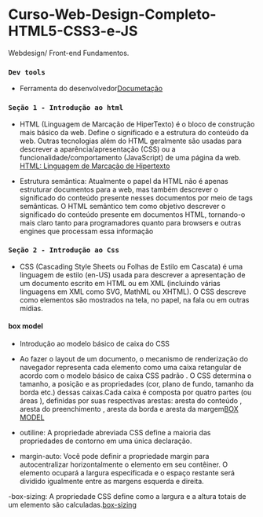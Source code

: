 # Curso-Web-Design-Completo-HTML5-CSS3-e-JS
Webdesign/ Front-end Fundamentos.

### `Dev tools`

- Ferramenta do desenvolvedor[Documetação](https://developer.chrome.com/docs/devtools/open/)

### `Seção 1 - Introdução ao html`
 
 - HTML (Linguagem de Marcação de HiperTexto) é o bloco de construção mais básico da web. Define o significado e a estrutura do conteúdo da web. Outras tecnologias além do HTML geralmente são usadas para descrever a aparência/apresentação (CSS) ou a funcionalidade/comportamento (JavaScript) de uma página da web. [HTML: Linguagem de Marcação de Hipertexto](https://developer.mozilla.org/pt-BR/docs/Web/HTML)

- Estrutura semântica: Atualmente o papel da HTML não é apenas estruturar documentos para a web, mas também descrever o significado do conteúdo presente nesses documentos por meio de tags semânticas. O HTML semântico tem como objetivo descrever o significado do conteúdo presente em documentos HTML, tornando-o mais claro tanto para programadores quanto para browsers e outras engines que processam essa informação

### `Seção 2 - Introdução ao Css`

- CSS (Cascading Style Sheets ou Folhas de Estilo em Cascata) é uma linguagem de estilo (en-US) usada para descrever a apresentação de um documento escrito em HTML ou em XML (incluindo várias linguagens em XML como SVG, MathML ou XHTML). O CSS descreve como elementos são mostrados na tela, no papel, na fala ou em outras mídias.

#### box model

- Introdução ao modelo básico de caixa do CSS

- Ao fazer o layout de um documento, o mecanismo de renderização do navegador representa cada elemento como uma caixa retangular de acordo com o modelo básico de caixa CSS padrão . O CSS determina o tamanho, a posição e as propriedades (cor, plano de fundo, tamanho da borda etc.) dessas caixas.Cada caixa é composta por quatro partes (ou áreas ), definidas por suas respectivas arestas: aresta do conteúdo , aresta do preenchimento , aresta da borda e aresta da margem[BOX MODEL](https://developer.mozilla.org/en-US/docs/Web/CSS/CSS_box_model/Introduction_to_the_CSS_box_model)

- outiline: A propriedade abreviada CSS define a maioria das propriedades de contorno em uma única declaração.

- margin-auto: Você pode definir a propriedade margin para autocentralizar horizontalmente o elemento em seu contêiner.
O elemento ocupará a largura especificada e o espaço restante será dividido igualmente entre as margens esquerda e direita.

-box-sizing: A propriedade CSS define como a largura e a altura totais de um elemento são calculadas.[box-sizing](https://developer.mozilla.org/en-US/docs/Web/CSS/box-sizing)